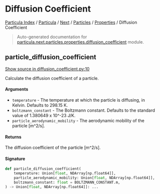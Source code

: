 # Diffusion Coefficient

[Particula Index](../../../../README.md#particula-index) / [Particula](../../../index.md#particula) / [Next](../../index.md#next) / [Particles](../index.md#particles) / [Properties](./index.md#properties) / Diffusion Coefficient

> Auto-generated documentation for [particula.next.particles.properties.diffusion_coefficient](https://github.com/Gorkowski/particula/blob/main/particula/next/particles/properties/diffusion_coefficient.py) module.

## particle_diffusion_coefficient

[Show source in diffusion_coefficient.py:10](https://github.com/Gorkowski/particula/blob/main/particula/next/particles/properties/diffusion_coefficient.py#L10)

Calculate the diffusion coefficient of a particle.

#### Arguments

- `temperature` - The temperature at which the particle is
    diffusing, in Kelvin. Defaults to 298.15 K.
- `boltzmann_constant` - The Boltzmann constant. Defaults to the
    standard value of 1.380649 x 10^-23 J/K.
- `particle_aerodynamic_mobility` - The aerodynamic mobility of
    the particle [m^2/s].

#### Returns

The diffusion coefficient of the particle [m^2/s].

#### Signature

```python
def particle_diffusion_coefficient(
    temperature: Union[float, NDArray[np.float64]],
    particle_aerodynamic_mobility: Union[float, NDArray[np.float64]],
    boltzmann_constant: float = BOLTZMANN_CONSTANT.m,
) -> Union[float, NDArray[np.float64]]: ...
```
